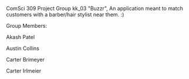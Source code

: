 ComSci 309 Project Group kk_03
"Buzzr", An application meant to match customers with a barber/hair stylist
near them. :)


Group Members:

Akash Patel

Austin Collins

Carter Brimeyer

Carter Irlmeier